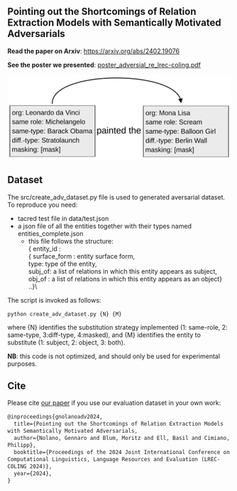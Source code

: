 ## Pointing out the Shortcomings of Relation Extraction Models with Semantically Motivated Adversarials

**Read the paper on Arxiv**: https://arxiv.org/abs/2402.19076

**See the poster we presented**: [poster_adversial_re_lrec-coling.pdf](./poster_adversial_re_lrec-coling.pdf) 


<img src="figures/adversarials_figure.svg">


## Dataset

The src/create_adv_dataset.py file is used to generated aversarial dataset. To reproduce you need:

- tacred test file in data/test.json
- a json file of all the entities together with their types named entities_complete.json
  - this file follows the structure:\
    { entity_id :\
    { surface_form : entity surface form,\
    type: type of the entity,\
    subj_of: a list of relations in which this entity appears as subject,\
    obj_of : a list of relations in which this entity appears as an object}\
    ..}\

The script is invoked as follows:
```
python create_adv_dataset.py {N} {M}
```
where {N} identifies the substitution strategy implemented (1: same-role, 2: same-type, 3:diff-type, 4:masked), and {M} identifies the entity to substitute (1: subject, 2: object, 3: both).


**NB**: this code is not optimized, and should only be used for experimental purposes.

## Cite

Please cite [our paper]([https://arxiv.org/abs/1903.02428](https://arxiv.org/abs/2402.19076)) if you use our evaluation dataset in your own work:

```
@inproceedings{gnolanoadv2024,
  title={Pointing out the Shortcomings of Relation Extraction Models with Semantically Motivated Adversarials,
  author={Nolano, Gennaro and Blum, Moritz and Ell, Basil and Cimiano, Philipp},
  booktitle={Proceedings of the 2024 Joint International Conference on Computational Linguistics, Language Resources and Evaluation (LREC-COLING 2024)},
  year={2024},
}
```
